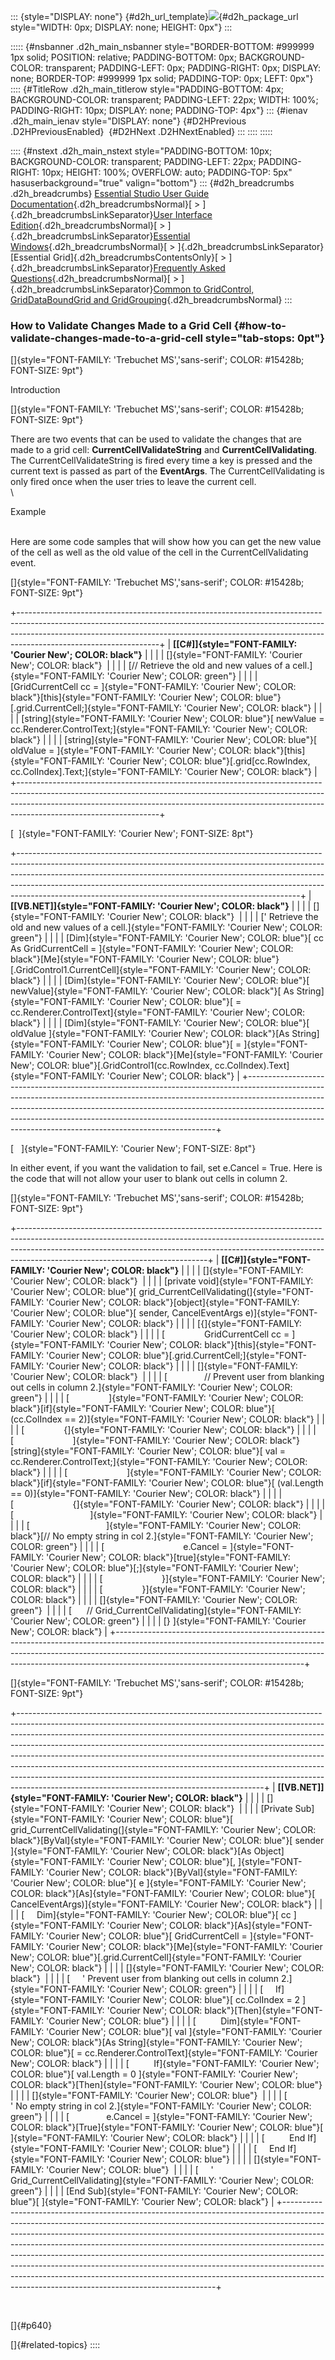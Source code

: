 ::: {style="DISPLAY: none"}
[](ms-xhelp:///?Id=d2h_url_template){#d2h_url_template}![](!package_url!){#d2h_package_url style="WIDTH: 0px; DISPLAY: none; HEIGHT: 0px"}
:::

::::: {#nsbanner .d2h_main_nsbanner style="BORDER-BOTTOM: #999999 1px solid; POSITION: relative; PADDING-BOTTOM: 0px; BACKGROUND-COLOR: transparent; PADDING-LEFT: 0px; PADDING-RIGHT: 0px; DISPLAY: none; BORDER-TOP: #999999 1px solid; PADDING-TOP: 0px; LEFT: 0px"}
:::: {#TitleRow .d2h_main_titlerow style="PADDING-BOTTOM: 4px; BACKGROUND-COLOR: transparent; PADDING-LEFT: 22px; WIDTH: 100%; PADDING-RIGHT: 10px; DISPLAY: none; PADDING-TOP: 4px"}
::: {#ienav .d2h_main_ienav style="DISPLAY: none"}
[](ms-xhelp:///?Id=f8261120-4a11-421b-95d3-0f66d11b59a4){#D2HPrevious .D2HPreviousEnabled}  [](ms-xhelp:///?Id=8e7ccc6f-b5f7-4aa3-a6ab-779bbdf13c9a){#D2HNext .D2HNextEnabled}
:::
::::
:::::

:::: {#nstext .d2h_main_nstext style="PADDING-BOTTOM: 10px; BACKGROUND-COLOR: transparent; PADDING-LEFT: 22px; PADDING-RIGHT: 10px; HEIGHT: 100%; OVERFLOW: auto; PADDING-TOP: 5px" hasuserbackground="true" valign="bottom"}
::: {#d2h_breadcrumbs .d2h_breadcrumbs}
[Essential Studio User Guide Documentation](ms-xhelp:///?Id=12457748-09e3-4d74-a240-8e049cedf030){.d2h_breadcrumbsNormal}[ \> ]{.d2h_breadcrumbsLinkSeparator}[User Interface Edition](ms-xhelp:///?Id=c29296b7-531c-413b-a0ec-488ca1f7f669){.d2h_breadcrumbsNormal}[ \> ]{.d2h_breadcrumbsLinkSeparator}[Essential Windows](ms-xhelp:///?Id=e60759d8-47a4-4570-9d7a-16a68d63f2ea){.d2h_breadcrumbsNormal}[ \> ]{.d2h_breadcrumbsLinkSeparator}[Essential Grid]{.d2h_breadcrumbsContentsOnly}[ \> ]{.d2h_breadcrumbsLinkSeparator}[Frequently Asked Questions](ms-xhelp:///?Id=28ff22ed-2523-4bf9-8f6c-4d94f7bcabcc){.d2h_breadcrumbsNormal}[ \> ]{.d2h_breadcrumbsLinkSeparator}[Common to GridControl, GridDataBoundGrid and GridGrouping](ms-xhelp:///?Id=d7132129-5014-47d6-9419-88a1e83d196a){.d2h_breadcrumbsNormal}
:::

### How to Validate Changes Made to a Grid Cell {#how-to-validate-changes-made-to-a-grid-cell style="tab-stops: 0pt"}

[]{style="FONT-FAMILY: 'Trebuchet MS','sans-serif'; COLOR: #15428b; FONT-SIZE: 9pt"} 

Introduction

[]{style="FONT-FAMILY: 'Trebuchet MS','sans-serif'; COLOR: #15428b; FONT-SIZE: 9pt"} 

There are two events that can be used to validate the changes that are made to a grid cell: **CurrentCellValidateString** and **CurrentCellValidating**. The CurrentCellValidateString is fired every time a key is pressed and the current text is passed as part of the **EventArgs**. The CurrentCellValidating is only fired once when the user tries to leave the current cell.\
\

Example

\
Here are some code samples that will show how you can get the new value of the cell as well as the old value of the cell in the CurrentCellValidating event.

[]{style="FONT-FAMILY: 'Trebuchet MS','sans-serif'; COLOR: #15428b; FONT-SIZE: 9pt"} 

+-----------------------------------------------------------------------------------------------------------------------------------------------------------------------------------------------------------------------------------------------------------------------------+
| **[\[C#\]]{style="FONT-FAMILY: 'Courier New'; COLOR: black"}**                                                                                                                                                                                                              |
|                                                                                                                                                                                                                                                                             |
| []{style="FONT-FAMILY: 'Courier New'; COLOR: black"}                                                                                                                                                                                                                        |
|                                                                                                                                                                                                                                                                             |
| [// Retrieve the old and new values of a cell.]{style="FONT-FAMILY: 'Courier New'; COLOR: green"}                                                                                                                                                                           |
|                                                                                                                                                                                                                                                                             |
| [GridCurrentCell cc = ]{style="FONT-FAMILY: 'Courier New'; COLOR: black"}[this]{style="FONT-FAMILY: 'Courier New'; COLOR: blue"}[.grid.CurrentCell;]{style="FONT-FAMILY: 'Courier New'; COLOR: black"}                                                                      |
|                                                                                                                                                                                                                                                                             |
| [string]{style="FONT-FAMILY: 'Courier New'; COLOR: blue"}[ newValue = cc.Renderer.ControlText;]{style="FONT-FAMILY: 'Courier New'; COLOR: black"}                                                                                                                           |
|                                                                                                                                                                                                                                                                             |
| [string]{style="FONT-FAMILY: 'Courier New'; COLOR: blue"}[ oldValue = ]{style="FONT-FAMILY: 'Courier New'; COLOR: black"}[this]{style="FONT-FAMILY: 'Courier New'; COLOR: blue"}[.grid\[cc.RowIndex, cc.ColIndex\].Text;]{style="FONT-FAMILY: 'Courier New'; COLOR: black"} |
+-----------------------------------------------------------------------------------------------------------------------------------------------------------------------------------------------------------------------------------------------------------------------------+

[  ]{style="FONT-FAMILY: 'Courier New'; FONT-SIZE: 8pt"}

+----------------------------------------------------------------------------------------------------------------------------------------------------------------------------------------------------------------------------------------------------------------------------------------------------------------------------------------------------------------------------------------------+
| **[\[VB.NET\]]{style="FONT-FAMILY: 'Courier New'; COLOR: black"}**                                                                                                                                                                                                                                                                                                                           |
|                                                                                                                                                                                                                                                                                                                                                                                              |
| []{style="FONT-FAMILY: 'Courier New'; COLOR: black"}                                                                                                                                                                                                                                                                                                                                         |
|                                                                                                                                                                                                                                                                                                                                                                                              |
| [\' Retrieve the old and new values of a cell.]{style="FONT-FAMILY: 'Courier New'; COLOR: green"}                                                                                                                                                                                                                                                                                            |
|                                                                                                                                                                                                                                                                                                                                                                                              |
| [Dim]{style="FONT-FAMILY: 'Courier New'; COLOR: blue"}[ cc As GridCurrentCell = ]{style="FONT-FAMILY: 'Courier New'; COLOR: black"}[Me]{style="FONT-FAMILY: 'Courier New'; COLOR: blue"}[.GridControl1.CurrentCell]{style="FONT-FAMILY: 'Courier New'; COLOR: black"}                                                                                                                        |
|                                                                                                                                                                                                                                                                                                                                                                                              |
| [Dim]{style="FONT-FAMILY: 'Courier New'; COLOR: blue"}[ newValue]{style="FONT-FAMILY: 'Courier New'; COLOR: black"}[ As String]{style="FONT-FAMILY: 'Courier New'; COLOR: blue"}[ = cc.Renderer.ControlText]{style="FONT-FAMILY: 'Courier New'; COLOR: black"}                                                                                                                               |
|                                                                                                                                                                                                                                                                                                                                                                                              |
| [Dim]{style="FONT-FAMILY: 'Courier New'; COLOR: blue"}[ oldValue ]{style="FONT-FAMILY: 'Courier New'; COLOR: black"}[As String]{style="FONT-FAMILY: 'Courier New'; COLOR: blue"}[ = ]{style="FONT-FAMILY: 'Courier New'; COLOR: black"}[Me]{style="FONT-FAMILY: 'Courier New'; COLOR: blue"}[.GridControl1(cc.RowIndex, cc.ColIndex).Text]{style="FONT-FAMILY: 'Courier New'; COLOR: black"} |
+----------------------------------------------------------------------------------------------------------------------------------------------------------------------------------------------------------------------------------------------------------------------------------------------------------------------------------------------------------------------------------------------+

[   ]{style="FONT-FAMILY: 'Courier New'; FONT-SIZE: 8pt"}

In either event, if you want the validation to fail, set e.Cancel = True. Here is the code that will not allow your user to blank out cells in column 2.

[]{style="FONT-FAMILY: 'Trebuchet MS','sans-serif'; COLOR: #15428b; FONT-SIZE: 9pt"} 

+-----------------------------------------------------------------------------------------------------------------------------------------------------------------------------------------------------------------------------------------------------------------------------------------+
| **[\[C#\]]{style="FONT-FAMILY: 'Courier New'; COLOR: black"}**                                                                                                                                                                                                                          |
|                                                                                                                                                                                                                                                                                         |
| []{style="FONT-FAMILY: 'Courier New'; COLOR: black"}                                                                                                                                                                                                                                    |
|                                                                                                                                                                                                                                                                                         |
| [private void]{style="FONT-FAMILY: 'Courier New'; COLOR: blue"}[ grid_CurrentCellValidating(]{style="FONT-FAMILY: 'Courier New'; COLOR: black"}[object]{style="FONT-FAMILY: 'Courier New'; COLOR: blue"}[ sender, CancelEventArgs e)]{style="FONT-FAMILY: 'Courier New'; COLOR: black"} |
|                                                                                                                                                                                                                                                                                         |
| [{]{style="FONT-FAMILY: 'Courier New'; COLOR: black"}                                                                                                                                                                                                                                   |
|                                                                                                                                                                                                                                                                                         |
| [                GridCurrentCell cc = ]{style="FONT-FAMILY: 'Courier New'; COLOR: black"}[this]{style="FONT-FAMILY: 'Courier New'; COLOR: blue"}[.grid.CurrentCell;]{style="FONT-FAMILY: 'Courier New'; COLOR: black"}                                                                  |
|                                                                                                                                                                                                                                                                                         |
| []{style="FONT-FAMILY: 'Courier New'; COLOR: black"}                                                                                                                                                                                                                                    |
|                                                                                                                                                                                                                                                                                         |
| [               // Prevent user from blanking out cells in column 2.]{style="FONT-FAMILY: 'Courier New'; COLOR: green"}                                                                                                                                                                 |
|                                                                                                                                                                                                                                                                                         |
| [                ]{style="FONT-FAMILY: 'Courier New'; COLOR: black"}[if]{style="FONT-FAMILY: 'Courier New'; COLOR: blue"}[ (cc.ColIndex == 2)]{style="FONT-FAMILY: 'Courier New'; COLOR: black"}                                                                                        |
|                                                                                                                                                                                                                                                                                         |
| [                {]{style="FONT-FAMILY: 'Courier New'; COLOR: black"}                                                                                                                                                                                                                   |
|                                                                                                                                                                                                                                                                                         |
| [                        ]{style="FONT-FAMILY: 'Courier New'; COLOR: black"}[string]{style="FONT-FAMILY: 'Courier New'; COLOR: blue"}[ val = cc.Renderer.ControlText;]{style="FONT-FAMILY: 'Courier New'; COLOR: black"}                                                                |
|                                                                                                                                                                                                                                                                                         |
| [                        ]{style="FONT-FAMILY: 'Courier New'; COLOR: black"}[if]{style="FONT-FAMILY: 'Courier New'; COLOR: blue"}[ (val.Length == 0)]{style="FONT-FAMILY: 'Courier New'; COLOR: black"}                                                                                 |
|                                                                                                                                                                                                                                                                                         |
| [                        {]{style="FONT-FAMILY: 'Courier New'; COLOR: black"}                                                                                                                                                                                                           |
|                                                                                                                                                                                                                                                                                         |
| [                               ]{style="FONT-FAMILY: 'Courier New'; COLOR: black"}                                                                                                                                                                                                     |
|                                                                                                                                                                                                                                                                                         |
| [                               ]{style="FONT-FAMILY: 'Courier New'; COLOR: black"}[// No empty string in col 2.]{style="FONT-FAMILY: 'Courier New'; COLOR: green"}                                                                                                                     |
|                                                                                                                                                                                                                                                                                         |
| [                                e.Cancel = ]{style="FONT-FAMILY: 'Courier New'; COLOR: black"}[true]{style="FONT-FAMILY: 'Courier New'; COLOR: blue"}[;]{style="FONT-FAMILY: 'Courier New'; COLOR: black"}                                                                             |
|                                                                                                                                                                                                                                                                                         |
| [                        }]{style="FONT-FAMILY: 'Courier New'; COLOR: black"}                                                                                                                                                                                                           |
|                                                                                                                                                                                                                                                                                         |
| [                }]{style="FONT-FAMILY: 'Courier New'; COLOR: black"}                                                                                                                                                                                                                   |
|                                                                                                                                                                                                                                                                                         |
| []{style="FONT-FAMILY: 'Courier New'; COLOR: green"}                                                                                                                                                                                                                                    |
|                                                                                                                                                                                                                                                                                         |
| [      // Grid_CurrentCellValidating]{style="FONT-FAMILY: 'Courier New'; COLOR: green"}                                                                                                                                                                                                 |
|                                                                                                                                                                                                                                                                                         |
| [} ]{style="FONT-FAMILY: 'Courier New'; COLOR: black"}                                                                                                                                                                                                                                  |
+-----------------------------------------------------------------------------------------------------------------------------------------------------------------------------------------------------------------------------------------------------------------------------------------+

[]{style="FONT-FAMILY: 'Trebuchet MS','sans-serif'; COLOR: #15428b; FONT-SIZE: 9pt"} 

+-------------------------------------------------------------------------------------------------------------------------------------------------------------------------------------------------------------------------------------------------------------------------------------------------------------------------------------------------------------------------------------------------------------------------------------------------------------------------------------------------------------------------------------------------------------------------------------------------------------------------------+
| **[\[VB.NET\]]{style="FONT-FAMILY: 'Courier New'; COLOR: black"}**                                                                                                                                                                                                                                                                                                                                                                                                                                                                                                                                                            |
|                                                                                                                                                                                                                                                                                                                                                                                                                                                                                                                                                                                                                               |
| []{style="FONT-FAMILY: 'Courier New'; COLOR: black"}                                                                                                                                                                                                                                                                                                                                                                                                                                                                                                                                                                          |
|                                                                                                                                                                                                                                                                                                                                                                                                                                                                                                                                                                                                                               |
| [Private Sub]{style="FONT-FAMILY: 'Courier New'; COLOR: blue"}[ grid_CurrentCellValidating(]{style="FONT-FAMILY: 'Courier New'; COLOR: black"}[ByVal]{style="FONT-FAMILY: 'Courier New'; COLOR: blue"}[ sender ]{style="FONT-FAMILY: 'Courier New'; COLOR: black"}[As Object]{style="FONT-FAMILY: 'Courier New'; COLOR: blue"}[, ]{style="FONT-FAMILY: 'Courier New'; COLOR: black"}[ByVal]{style="FONT-FAMILY: 'Courier New'; COLOR: blue"}[ e ]{style="FONT-FAMILY: 'Courier New'; COLOR: black"}[As]{style="FONT-FAMILY: 'Courier New'; COLOR: blue"}[ CancelEventArgs)]{style="FONT-FAMILY: 'Courier New'; COLOR: black"} |
|                                                                                                                                                                                                                                                                                                                                                                                                                                                                                                                                                                                                                               |
| [     Dim]{style="FONT-FAMILY: 'Courier New'; COLOR: blue"}[ cc ]{style="FONT-FAMILY: 'Courier New'; COLOR: black"}[As]{style="FONT-FAMILY: 'Courier New'; COLOR: blue"}[ GridCurrentCell = ]{style="FONT-FAMILY: 'Courier New'; COLOR: black"}[Me]{style="FONT-FAMILY: 'Courier New'; COLOR: blue"}[.grid.CurrentCell]{style="FONT-FAMILY: 'Courier New'; COLOR: black"}                                                                                                                                                                                                                                                     |
|                                                                                                                                                                                                                                                                                                                                                                                                                                                                                                                                                                                                                               |
| []{style="FONT-FAMILY: 'Courier New'; COLOR: black"}                                                                                                                                                                                                                                                                                                                                                                                                                                                                                                                                                                          |
|                                                                                                                                                                                                                                                                                                                                                                                                                                                                                                                                                                                                                               |
| [     \' Prevent user from blanking out cells in column 2.]{style="FONT-FAMILY: 'Courier New'; COLOR: green"}                                                                                                                                                                                                                                                                                                                                                                                                                                                                                                                 |
|                                                                                                                                                                                                                                                                                                                                                                                                                                                                                                                                                                                                                               |
| [     If]{style="FONT-FAMILY: 'Courier New'; COLOR: blue"}[ cc.ColIndex = 2 ]{style="FONT-FAMILY: 'Courier New'; COLOR: black"}[Then]{style="FONT-FAMILY: 'Courier New'; COLOR: blue"}                                                                                                                                                                                                                                                                                                                                                                                                                                        |
|                                                                                                                                                                                                                                                                                                                                                                                                                                                                                                                                                                                                                               |
| [          Dim]{style="FONT-FAMILY: 'Courier New'; COLOR: blue"}[ val ]{style="FONT-FAMILY: 'Courier New'; COLOR: black"}[As String]{style="FONT-FAMILY: 'Courier New'; COLOR: blue"}[ = cc.Renderer.ControlText]{style="FONT-FAMILY: 'Courier New'; COLOR: black"}                                                                                                                                                                                                                                                                                                                                                           |
|                                                                                                                                                                                                                                                                                                                                                                                                                                                                                                                                                                                                                               |
| [          If]{style="FONT-FAMILY: 'Courier New'; COLOR: blue"}[ val.Length = 0 ]{style="FONT-FAMILY: 'Courier New'; COLOR: black"}[Then]{style="FONT-FAMILY: 'Courier New'; COLOR: blue"}                                                                                                                                                                                                                                                                                                                                                                                                                                    |
|                                                                                                                                                                                                                                                                                                                                                                                                                                                                                                                                                                                                                               |
| []{style="FONT-FAMILY: 'Courier New'; COLOR: blue"}                                                                                                                                                                                                                                                                                                                                                                                                                                                                                                                                                                           |
|                                                                                                                                                                                                                                                                                                                                                                                                                                                                                                                                                                                                                               |
| [               \' No empty string in col 2.]{style="FONT-FAMILY: 'Courier New'; COLOR: green"}                                                                                                                                                                                                                                                                                                                                                                                                                                                                                                                               |
|                                                                                                                                                                                                                                                                                                                                                                                                                                                                                                                                                                                                                               |
| [               e.Cancel = ]{style="FONT-FAMILY: 'Courier New'; COLOR: black"}[True]{style="FONT-FAMILY: 'Courier New'; COLOR: blue"}[ ]{style="FONT-FAMILY: 'Courier New'; COLOR: black"}                                                                                                                                                                                                                                                                                                                                                                                                                                    |
|                                                                                                                                                                                                                                                                                                                                                                                                                                                                                                                                                                                                                               |
| [          End If]{style="FONT-FAMILY: 'Courier New'; COLOR: blue"}                                                                                                                                                                                                                                                                                                                                                                                                                                                                                                                                                           |
|                                                                                                                                                                                                                                                                                                                                                                                                                                                                                                                                                                                                                               |
| [     End If]{style="FONT-FAMILY: 'Courier New'; COLOR: blue"}                                                                                                                                                                                                                                                                                                                                                                                                                                                                                                                                                                |
|                                                                                                                                                                                                                                                                                                                                                                                                                                                                                                                                                                                                                               |
| []{style="FONT-FAMILY: 'Courier New'; COLOR: blue"}                                                                                                                                                                                                                                                                                                                                                                                                                                                                                                                                                                           |
|                                                                                                                                                                                                                                                                                                                                                                                                                                                                                                                                                                                                                               |
| [     \' Grid_CurrentCellValidating]{style="FONT-FAMILY: 'Courier New'; COLOR: green"}                                                                                                                                                                                                                                                                                                                                                                                                                                                                                                                                        |
|                                                                                                                                                                                                                                                                                                                                                                                                                                                                                                                                                                                                                               |
| [End Sub]{style="FONT-FAMILY: 'Courier New'; COLOR: blue"}[ ]{style="FONT-FAMILY: 'Courier New'; COLOR: black"}                                                                                                                                                                                                                                                                                                                                                                                                                                                                                                               |
+-------------------------------------------------------------------------------------------------------------------------------------------------------------------------------------------------------------------------------------------------------------------------------------------------------------------------------------------------------------------------------------------------------------------------------------------------------------------------------------------------------------------------------------------------------------------------------------------------------------------------------+

 

[]{#p640} 

[]{#related-topics}
::::
